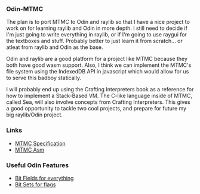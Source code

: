 ### Odin-MTMC

The plan is to port MTMC to Odin and raylib so that I have a nice project to work on for learning raylib and Odin in more depth. I still need to decide if I'm just going to write everything in raylib, or if I'm going to use raygui for the textboxes and stuff. Probably better to just learn it from scratch... or atleat from raylib and Odin as the base.

Odin and raylib are a good platform for a project like MTMC because they both have good wasm support. Also, I think we can implement the MTMC's file system using the IndexedDB API in javascript which would allow for us to serve this badboy statically.

I will probably end up using the Crafting Interpreters book as a reference for how to implement a Stack-Based VM. The C-like language inside of MTMC, called Sea, will also involve concepts from Crafting Interpreters. This gives a good opportunity to tackle two cool projects, and prepare for future my big raylib/Odin project.

### Links
- [MTMC Specification](https://github.com/KyleDickersonComposer/mtmc/blob/master/docs/MTMC_SPECIFICATION.md)
- [MTMC Asm](https://github.com/KyleDickersonComposer/mtmc/blob/master/docs/MTMC_ASSEMBLY.md)


### Useful Odin Features
- [Bit Fields for everything](https://odin-lang.org/docs/overview/#bit-fields)
- [Bit Sets for flags](https://odin-lang.org/docs/overview/#bit-sets)
